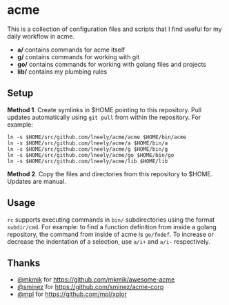 # acme

This is a collection of configuration files and scripts that I find
useful for my daily workflow in acme.

- **a/** contains commands for acme itself
- **g/** contains commands for working with git
- **go/** contains commands for working with golang files and projects
- **lib/** contains my plumbing rules

## Setup

**Method 1**. Create symlinks in $HOME pointing to this
repository. Pull updates automatically using `git pull` from within
the repository. For example:

```
ln -s $HOME/src/github.com/lneely/acme/acme $HOME/bin/acme
ln -s $HOME/src/github.com/lneely/acme/a $HOME/bin/a
ln -s $HOME/src/github.com/lneely/acme/g $HOME/bin/g
ln -s $HOME/src/github.com/lneely/acme/go $HOME/bin/go
ln -s $HOME/src/github.com/lneely/acme/lib $HOME/lib
```

**Method 2**. Copy the files and directories from this repository to
$HOME. Updates are manual.

## Usage

`rc` supports executing commands in `bin/` subdirectories using the
format `subdir/cmd`. For example: to find a function definition from
inside a golang repository, the command from inside of acme is
`go/fndef`. To increase or decrease the indentation of a selection,
use `a/i+` and `a/i-` respectively.

## Thanks

- [@mkmik](https://github.com/mkmik) for
https://github.com/mkmik/awesome-acme
- [@sminez](https://github.com/sminez) for
https://github.com/sminez/acme-corp
- [@mpl](https://github.com/mpl) for https://github.com/mpl/xplor

